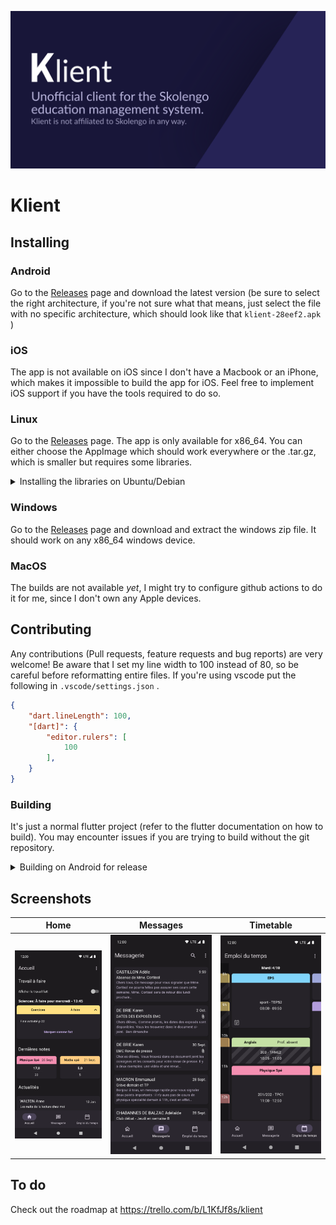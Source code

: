 ![Banner](./images/banner.svg)

# Klient

## Installing

### Android

Go to the [Releases](https://github.com/lolocomotive/klient/releases) page and download the latest version (be sure to select the right architecture, if you're not sure what that means, just select the file with no specific architecture, which should look like that `klient-28eef2.apk` )

### iOS

The app is not available on iOS since I don't have a Macbook or an iPhone, which makes it impossible to build the app for iOS. Feel free to implement iOS support if you have the tools required to do so.

### Linux

Go to the [Releases](https://github.com/lolocomotive/klient/releases) page. The app is only available for x86_64. You can either choose the AppImage which should work everywhere or the .tar.gz, which is smaller but requires some libraries.
<details>
<summary>Installing the libraries on Ubuntu/Debian</summary>

```bash
sudo apt install  libgtk-3-0 libblkid1 liblzma5 libsqlite3-0 libsqlite3-0-dev webkit2gtk-4.1
```
</details>

### Windows

Go to the [Releases](https://github.com/lolocomotive/klient/releases) page and download and extract the windows zip file. It should work on any x86_64 windows device.

### MacOS

The builds are not available *yet*, I might try to configure github actions to do it for me, since I don't own any Apple devices.

## Contributing

Any contributions (Pull requests, feature requests and bug reports) are very welcome!
Be aware that I set my line width to 100 instead of 80, so be careful before reformatting entire files. If you're using vscode put the following in `.vscode/settings.json` .

```json
{
    "dart.lineLength": 100,
    "[dart]": {
        "editor.rulers": [
            100
        ],
    }
}
```

### Building 

It's just a normal flutter project (refer to the flutter documentation on how to build). You may encounter issues if you are trying to build without the git repository.

<details>
<summary>Building on Android for release</summary>
You'll need to create android/key.properties with your key's details

```properties
keyAlias=my-key
keyPassword=password123
storeFile=<path>/keystore.jks
storePassword=password123
```

Details on how to create a key are available on the [Android Developers website](https://developer.android.com/studio/publish/app-signing#generate-key)

</details>

## Screenshots

| Home                                  | Messages                                      | Timetable                                       |
| ------------------------------------- | --------------------------------------------- | ----------------------------------------------- |
| ![Home](./screenshots/Phone_Home.png) | ![Messages](./screenshots/Phone_Messages.png) | ![Timetable](./screenshots/Phone_Timetable.png) |

## To do

Check out the roadmap at https://trello.com/b/L1KfJf8s/klient
